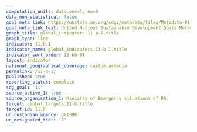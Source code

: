 ```yaml
---
computation_units: data.yes=1, no=0
data_non_statistical: false
goal_meta_link: https://unstats.un.org/sdgs/metadata/files/Metadata-01-05-03.pdf
goal_meta_link_text: United Nations Sustainable Development Goals Metadata (pdf 2066kB)
graph_title: global_indicators.11-b-1.title
graph_type: line
indicator: 11.b.1
indicator_name: global_indicators.11-b-1.title
indicator_sort_order: 11-bb-01
layout: indicator
national_geographical_coverage: custom.armenia
permalink: /11-b-1/
published: true
reporting_status: complete
sdg_goal: '11'
source_active_1: true
source_organisation_1: Ministry of Emergency situations of RA
target: global_targets.11-b.title
target_id: 11.b
un_custodian_agency: UNISDR
un_designated_tier: '2'
---
```

